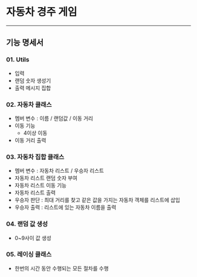 # 자동차 경주 게임

<hr>

## 기능 명세서 
### 01. Utils 
 - 입력 
 - 랜덤 숫자 생성기
 - 출력 메시지 집합

### 02. 자동차 클래스 
 - 멤버 변수 : 이름 / 랜덤값 / 이동 거리 
 - 이동 기능 
   - 4이상 이동
 - 이동 거리 출력

### 03. 자동차 집합 클래스
 - 멤버 변수 : 자동차 리스트 / 우승자 리스트 
 - 자동차 리스트 랜덤 숫자 부여 
 - 자동차 리스트 이동 기능
 - 자동차 리스트 출력
 - 우승자 판단 : 최대 거리를 찾고 같은 값을 가지는 자동차 객체를 리스트에 삽입  
 - 우승자 출력 : 리스트에 있는 자동차 이름을 출력

### 04. 랜덤 값 생성
 - 0~9사이 값 생성

### 05. 레이싱 클래스 
 - 한번의 시간 동안 수행되는 모든 절차를 수행